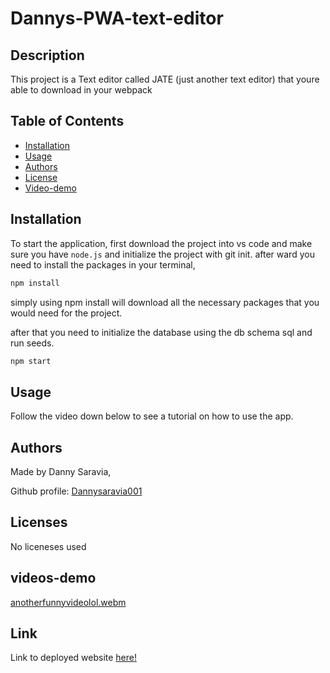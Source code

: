 # Dannys-PWA-text-editor

## Description

This project is a Text editor called JATE (just another text editor) that youre able to download in your webpack

## Table of Contents
- [Installation](#installation)
- [Usage](#usage)
- [Authors](#authors)
- [License](#license)
- [Video-demo](#videos-demo)

## Installation

To start the application, first download the project into vs code and make sure you have `node.js` and initialize the project with git init. after ward you need to install the packages in your terminal,  

```bash
npm install 
```

simply using npm install will download all the necessary packages that you would need for the project.

after that you need to initialize the database using the db schema sql and run seeds.

```bash
npm start
```

## Usage

Follow the video down below to see a tutorial on how to use the app.



## Authors

Made by Danny Saravia,

Github profile: [Dannysaravia001](https://github.com/Dannysaravia001)

## Licenses
No liceneses used

## videos-demo
[anotherfunnyvideolol.webm](https://github.com/Dannysaravia001/Dannys-PWA-text-editor/assets/143926483/51228d7c-cf4a-4fb7-a1ef-810fb2849f8a)

## Link
Link to deployed website [here!](https://dannys-pwa-text-editor.onrender.com)
